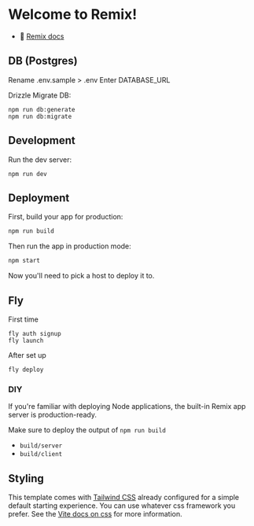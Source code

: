 # Welcome to Remix!

- 📖 [Remix docs](https://remix.run/docs)

## DB (Postgres)

Rename .env.sample > .env
Enter DATABASE_URL

Drizzle Migrate DB:

```
npm run db:generate
npm run db:migrate
```

## Development

Run the dev server:

```shellscript
npm run dev
```

## Deployment

First, build your app for production:

```sh
npm run build
```

Then run the app in production mode:

```sh
npm start
```

Now you'll need to pick a host to deploy it to.

## Fly

First time

```
fly auth signup
fly launch
```

After set up

```
fly deploy
```

### DIY

If you're familiar with deploying Node applications, the built-in Remix app server is production-ready.

Make sure to deploy the output of `npm run build`

- `build/server`
- `build/client`

## Styling

This template comes with [Tailwind CSS](https://tailwindcss.com/) already configured for a simple default starting experience. You can use whatever css framework you prefer. See the [Vite docs on css](https://vitejs.dev/guide/features.html#css) for more information.
